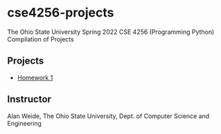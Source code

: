 # cse4256-projects
The Ohio State University Spring 2022 CSE 4256 (Programming Python) Compilation of Projects

## Projects
* [Homework 1](https://github.com/choi1655/cse4256-projects/tree/homework-1)

## Instructor
Alan Weide, The Ohio State University, Dept. of Computer Science and Engineering
